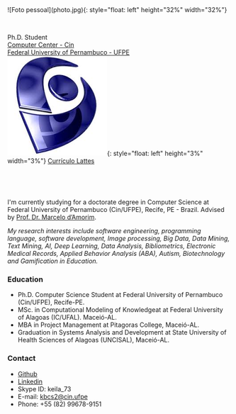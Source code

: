 <p>&nbsp;</p>
![Foto pessoal](photo.jpg){: style="float: left" height="32%" width="32%"}

<p>&nbsp;</p>

Ph.D. Student    
[Computer Center - Cin](https://www3.cin.ufpe.br/br/)    
[Federal University of Pernambuco - UFPE](https://www.ufpe.br/)    
![lattes](lattes.jpeg){: style="float: left" height="3%" width="3%"} [Currículo Lattes](http://lattes.cnpq.br/4794576859225227/) 

<p>&nbsp;</p>
<p>&nbsp;</p>

I'm currently studying for a doctorate degree in Computer Science at Federal University of Pernambuco (Cin/UFPE), Recife, PE - Brazil. Advised by [Prof. Dr. Marcelo d’Amorim](https://cin.ufpe.br/~damorim/).

*My research interests include software engineering, programming language, software development, Image processing, Big Data, Data Mining, Text Mining, AI, Deep Learning, Data Analysis, Bibliometrics, Electronic Medical Records, Applied Behavior Analysis (ABA), Autism, Biotechnology and Gamification in Education.*

### Education
* Ph.D. Computer Science Student at Federal University of Pernambuco (Cin/UFPE), Recife-PE.
* MSc. in Computational Modeling of Knowledgeat at Federal University of Alagoas (IC/UFAL). Maceió-AL.
* MBA in Project Management at Pitagoras College, Maceió-AL.
* Graduation in Systems Analysis and Development at State University of Health Sciences of Alagoas (UNCISAL), Maceió-AL.

### Contact
- [Github](https://https://github.com/keilabcs/)
- [Linkedin](https://www.linkedin.com/in/keila-barbosa-484ab7192/)
- Skype ID: keila_73
- E-mail: kbcs2@cin.ufpe
- Phone: +55 (82) 99678-9151


